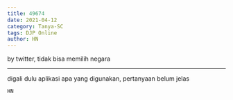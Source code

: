 ```yaml
---
title: 49674
date: 2021-04-12
category: Tanya-SC
tags: DJP Online
author: HN
---
```


by twitter, tidak bisa memilih negara

---

digali dulu aplikasi apa yang digunakan, pertanyaan belum jelas

`HN`
